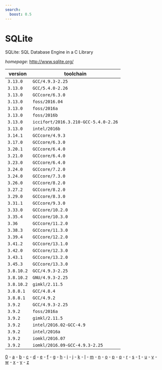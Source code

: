 ```yaml
---
search:
  boost: 0.5
---
```

# SQLite

SQLite: SQL Database Engine in a C Library

*homepage*: <http://www.sqlite.org/>

version | toolchain
--------|----------
``3.13.0`` | ``GCC/4.9.3-2.25``
``3.13.0`` | ``GCC/5.4.0-2.26``
``3.13.0`` | ``GCCcore/6.3.0``
``3.13.0`` | ``foss/2016.04``
``3.13.0`` | ``foss/2016a``
``3.13.0`` | ``foss/2016b``
``3.13.0`` | ``iccifort/2016.3.210-GCC-5.4.0-2.26``
``3.13.0`` | ``intel/2016b``
``3.14.1`` | ``GCCcore/4.9.3``
``3.17.0`` | ``GCCcore/6.3.0``
``3.20.1`` | ``GCCcore/6.4.0``
``3.21.0`` | ``GCCcore/6.4.0``
``3.23.0`` | ``GCCcore/6.4.0``
``3.24.0`` | ``GCCcore/7.2.0``
``3.24.0`` | ``GCCcore/7.3.0``
``3.26.0`` | ``GCCcore/8.2.0``
``3.27.2`` | ``GCCcore/8.2.0``
``3.29.0`` | ``GCCcore/8.3.0``
``3.31.1`` | ``GCCcore/9.3.0``
``3.33.0`` | ``GCCcore/10.2.0``
``3.35.4`` | ``GCCcore/10.3.0``
``3.36`` | ``GCCcore/11.2.0``
``3.38.3`` | ``GCCcore/11.3.0``
``3.39.4`` | ``GCCcore/12.2.0``
``3.41.2`` | ``GCCcore/13.1.0``
``3.42.0`` | ``GCCcore/12.3.0``
``3.43.1`` | ``GCCcore/13.2.0``
``3.45.3`` | ``GCCcore/13.3.0``
``3.8.10.2`` | ``GCC/4.9.3-2.25``
``3.8.10.2`` | ``GNU/4.9.3-2.25``
``3.8.10.2`` | ``gimkl/2.11.5``
``3.8.8.1`` | ``GCC/4.8.4``
``3.8.8.1`` | ``GCC/4.9.2``
``3.9.2`` | ``GCC/4.9.3-2.25``
``3.9.2`` | ``foss/2016a``
``3.9.2`` | ``gimkl/2.11.5``
``3.9.2`` | ``intel/2016.02-GCC-4.9``
``3.9.2`` | ``intel/2016a``
``3.9.2`` | ``iomkl/2016.07``
``3.9.2`` | ``iomkl/2016.09-GCC-4.9.3-2.25``

[0](../0/index.md) - [a](../a/index.md) - [b](../b/index.md) - [c](../c/index.md) - [d](../d/index.md) - [e](../e/index.md) - [f](../f/index.md) - [g](../g/index.md) - [h](../h/index.md) - [i](../i/index.md) - [j](../j/index.md) - [k](../k/index.md) - [l](../l/index.md) - [m](../m/index.md) - [n](../n/index.md) - [o](../o/index.md) - [p](../p/index.md) - [q](../q/index.md) - [r](../r/index.md) - [s](../s/index.md) - [t](../t/index.md) - [u](../u/index.md) - [v](../v/index.md) - [w](../w/index.md) - [x](../x/index.md) - [y](../y/index.md) - [z](../z/index.md)

